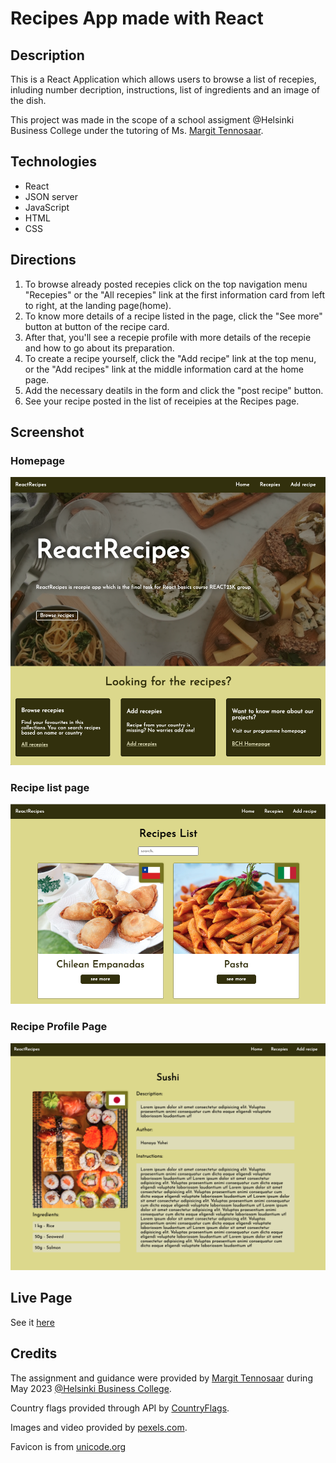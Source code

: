 # Recipes App made with React

## Description
This is a React Application which allows users to browse a list of recepies, inluding number decription, instructions, list of ingredients and an image of the dish.

This project was made in the scope of a school assigment @Helsinki Business College under the tutoring of Ms. [Margit Tennosaar](https://github.com/margittennosaar).

## Technologies
- React
- JSON server
- JavaScript
- HTML
- CSS

## Directions

1. To browse already posted recepies click on the top navigation menu "Recepies" or the "All recepies" link at the first information card from left to right, at the landing page(home).
2. To know more details of a recipe listed in the page, click the "See more" button at button of the recipe card.
3. After that, you'll see a recepie profile with more details of the recepie and how to go about its preparation.
4. To create a recipe yourself, click the "Add recipe" link at the top menu, or the "Add recipes" link at the middle information card at the home page.
5. Add the necessary deatils in the form and click the "post recipe" button.
6. See your recipe posted in the list of receipies at the Recipes page.


## Screenshot

### Homepage

![Homepage](src/assets/screenshots/Screenshot-Homepage.webp)

### Recipe list page

![RecipesList](src/assets/screenshots/Screenshot-RecipeList.webp)

### Recipe Profile Page

![RecipeProfile](src/assets/screenshots/Screenshot-RecipeProfile.webp)

## Live Page

See it [here](https://clever-licorice-ef4ec5.netlify.app/)

## Credits

The assignment and guidance were provided by [Margit Tennosaar](https://github.com/margittennosaar) during May 2023 [@Helsinki Business College](https://www.bc.fi/).

Country flags provided through API by [CountryFlags](https://flagsapi.com/).

Images and video provided by [pexels.com](https://www.pexels.com/).

Favicon is from [unicode.org](https://unicode.org/emoji/charts/emoji-list.html#1f957)
